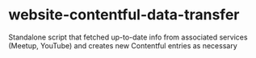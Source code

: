 # website-contentful-data-transfer

Standalone script that fetched up-to-date info from associated services (Meetup, YouTube) and creates new Contentful entries as necessary
